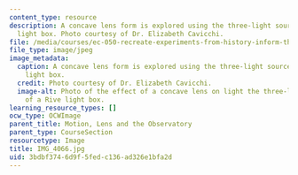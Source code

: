 ```yaml
---
content_type: resource
description: A concave lens form is explored using the three-light source of a Rive
  light box. Photo courtesy of Dr. Elizabeth Cavicchi.
file: /media/courses/ec-050-recreate-experiments-from-history-inform-the-future-from-the-past-galileo-january-iap-2010/3bdbf3746d9f5fedc136ad326e1bfa2d_IMG_4066.jpg
file_type: image/jpeg
image_metadata:
  caption: A concave lens form is explored using the three-light source of a Rive
    light box.
  credit: Photo courtesy of Dr. Elizabeth Cavicchi.
  image-alt: Photo of the effect of a concave lens on light the three-light source
    of a Rive light box.
learning_resource_types: []
ocw_type: OCWImage
parent_title: Motion, Lens and the Observatory
parent_type: CourseSection
resourcetype: Image
title: IMG_4066.jpg
uid: 3bdbf374-6d9f-5fed-c136-ad326e1bfa2d
---
```

